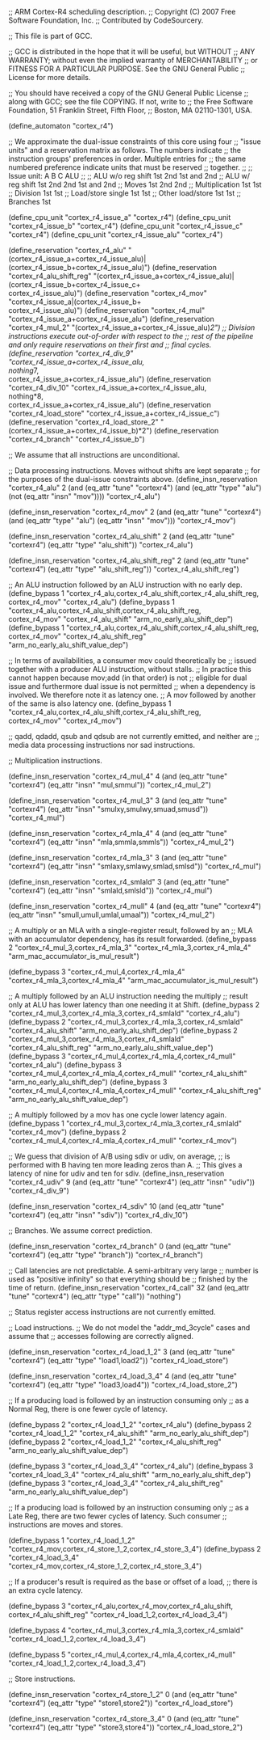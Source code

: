 ;; ARM Cortex-R4 scheduling description.
;; Copyright (C) 2007 Free Software Foundation, Inc.
;; Contributed by CodeSourcery.

;; This file is part of GCC.

;; GCC is distributed in the hope that it will be useful, but WITHOUT
;; ANY WARRANTY; without even the implied warranty of MERCHANTABILITY
;; or FITNESS FOR A PARTICULAR PURPOSE.  See the GNU General Public
;; License for more details.

;; You should have received a copy of the GNU General Public License
;; along with GCC; see the file COPYING.  If not, write to
;; the Free Software Foundation, 51 Franklin Street, Fifth Floor,
;; Boston, MA 02110-1301, USA.

(define_automaton "cortex_r4")

;; We approximate the dual-issue constraints of this core using four
;; "issue units" and a reservation matrix as follows.  The numbers indicate
;; the instruction groups' preferences in order.  Multiple entries for
;; the same numbered preference indicate units that must be reserved
;; together.
;;
;; Issue unit:		A	B	C	ALU
;;
;; ALU w/o reg shift	1st	2nd		1st and 2nd
;; ALU w/ reg shift	1st	2nd	2nd	1st and 2nd
;; Moves		1st	2nd		2nd
;; Multiplication	1st			1st
;; Division		1st			1st
;; Load/store single	1st		1st
;; Other load/store	1st	1st
;; Branches			1st

(define_cpu_unit "cortex_r4_issue_a" "cortex_r4")
(define_cpu_unit "cortex_r4_issue_b" "cortex_r4")
(define_cpu_unit "cortex_r4_issue_c" "cortex_r4")
(define_cpu_unit "cortex_r4_issue_alu" "cortex_r4")

(define_reservation "cortex_r4_alu"
                    "(cortex_r4_issue_a+cortex_r4_issue_alu)|\
                     (cortex_r4_issue_b+cortex_r4_issue_alu)")
(define_reservation "cortex_r4_alu_shift_reg"
                    "(cortex_r4_issue_a+cortex_r4_issue_alu)|\
                     (cortex_r4_issue_b+cortex_r4_issue_c+\
                      cortex_r4_issue_alu)")
(define_reservation "cortex_r4_mov"
                    "cortex_r4_issue_a|(cortex_r4_issue_b+\
                     cortex_r4_issue_alu)")
(define_reservation "cortex_r4_mul" "cortex_r4_issue_a+cortex_r4_issue_alu")
(define_reservation "cortex_r4_mul_2"
                    "(cortex_r4_issue_a+cortex_r4_issue_alu)*2")
;; Division instructions execute out-of-order with respect to the
;; rest of the pipeline and only require reservations on their first and
;; final cycles.
(define_reservation "cortex_r4_div_9"
                    "cortex_r4_issue_a+cortex_r4_issue_alu,\
                     nothing*7,\
                     cortex_r4_issue_a+cortex_r4_issue_alu")
(define_reservation "cortex_r4_div_10"
                    "cortex_r4_issue_a+cortex_r4_issue_alu,\
                     nothing*8,\
                     cortex_r4_issue_a+cortex_r4_issue_alu")
(define_reservation "cortex_r4_load_store"
                    "cortex_r4_issue_a+cortex_r4_issue_c")
(define_reservation "cortex_r4_load_store_2"
                    "(cortex_r4_issue_a+cortex_r4_issue_b)*2")
(define_reservation "cortex_r4_branch" "cortex_r4_issue_b")

;; We assume that all instructions are unconditional.

;; Data processing instructions.  Moves without shifts are kept separate
;; for the purposes of the dual-issue constraints above.
(define_insn_reservation "cortex_r4_alu" 2
  (and (eq_attr "tune" "cortexr4")
       (and (eq_attr "type" "alu")
            (not (eq_attr "insn" "mov"))))
  "cortex_r4_alu")

(define_insn_reservation "cortex_r4_mov" 2
  (and (eq_attr "tune" "cortexr4")
       (and (eq_attr "type" "alu")
            (eq_attr "insn" "mov")))
  "cortex_r4_mov")

(define_insn_reservation "cortex_r4_alu_shift" 2
  (and (eq_attr "tune" "cortexr4")
       (eq_attr "type" "alu_shift"))
  "cortex_r4_alu")

(define_insn_reservation "cortex_r4_alu_shift_reg" 2
  (and (eq_attr "tune" "cortexr4")
       (eq_attr "type" "alu_shift_reg"))
  "cortex_r4_alu_shift_reg")

;; An ALU instruction followed by an ALU instruction with no early dep.
(define_bypass 1 "cortex_r4_alu,cortex_r4_alu_shift,cortex_r4_alu_shift_reg,\
                  cortex_r4_mov"
               "cortex_r4_alu")
(define_bypass 1 "cortex_r4_alu,cortex_r4_alu_shift,cortex_r4_alu_shift_reg,\
                  cortex_r4_mov"
               "cortex_r4_alu_shift"
               "arm_no_early_alu_shift_dep")
(define_bypass 1 "cortex_r4_alu,cortex_r4_alu_shift,cortex_r4_alu_shift_reg,\
                  cortex_r4_mov"
               "cortex_r4_alu_shift_reg"
               "arm_no_early_alu_shift_value_dep")

;; In terms of availabilities, a consumer mov could theoretically be
;; issued together with a producer ALU instruction, without stalls.
;; In practice this cannot happen because mov;add (in that order) is not
;; eligible for dual issue and furthermore dual issue is not permitted
;; when a dependency is involved.  We therefore note it as latency one.
;; A mov followed by another of the same is also latency one.
(define_bypass 1 "cortex_r4_alu,cortex_r4_alu_shift,cortex_r4_alu_shift_reg,\
                  cortex_r4_mov"
               "cortex_r4_mov")

;; qadd, qdadd, qsub and qdsub are not currently emitted, and neither are
;; media data processing instructions nor sad instructions.

;; Multiplication instructions.

(define_insn_reservation "cortex_r4_mul_4" 4
  (and (eq_attr "tune" "cortexr4")
       (eq_attr "insn" "mul,smmul"))
  "cortex_r4_mul_2")

(define_insn_reservation "cortex_r4_mul_3" 3
  (and (eq_attr "tune" "cortexr4")
       (eq_attr "insn" "smulxy,smulwy,smuad,smusd"))
  "cortex_r4_mul")

(define_insn_reservation "cortex_r4_mla_4" 4
  (and (eq_attr "tune" "cortexr4")
       (eq_attr "insn" "mla,smmla,smmls"))
  "cortex_r4_mul_2")

(define_insn_reservation "cortex_r4_mla_3" 3
  (and (eq_attr "tune" "cortexr4")
       (eq_attr "insn" "smlaxy,smlawy,smlad,smlsd"))
  "cortex_r4_mul")

(define_insn_reservation "cortex_r4_smlald" 3
  (and (eq_attr "tune" "cortexr4")
       (eq_attr "insn" "smlald,smlsld"))
  "cortex_r4_mul")

(define_insn_reservation "cortex_r4_mull" 4
  (and (eq_attr "tune" "cortexr4")
       (eq_attr "insn" "smull,umull,umlal,umaal"))
  "cortex_r4_mul_2")

;; A multiply or an MLA with a single-register result, followed by an
;; MLA with an accumulator dependency, has its result forwarded.
(define_bypass 2 "cortex_r4_mul_3,cortex_r4_mla_3"
               "cortex_r4_mla_3,cortex_r4_mla_4"
               "arm_mac_accumulator_is_mul_result")

(define_bypass 3 "cortex_r4_mul_4,cortex_r4_mla_4"
               "cortex_r4_mla_3,cortex_r4_mla_4"
               "arm_mac_accumulator_is_mul_result")

;; A multiply followed by an ALU instruction needing the multiply
;; result only at ALU has lower latency than one needing it at Shift.
(define_bypass 2 "cortex_r4_mul_3,cortex_r4_mla_3,cortex_r4_smlald"
               "cortex_r4_alu")
(define_bypass 2 "cortex_r4_mul_3,cortex_r4_mla_3,cortex_r4_smlald"
               "cortex_r4_alu_shift"
               "arm_no_early_alu_shift_dep")
(define_bypass 2 "cortex_r4_mul_3,cortex_r4_mla_3,cortex_r4_smlald"
               "cortex_r4_alu_shift_reg"
               "arm_no_early_alu_shift_value_dep")
(define_bypass 3 "cortex_r4_mul_4,cortex_r4_mla_4,cortex_r4_mull"
               "cortex_r4_alu")
(define_bypass 3 "cortex_r4_mul_4,cortex_r4_mla_4,cortex_r4_mull"
               "cortex_r4_alu_shift"
               "arm_no_early_alu_shift_dep")
(define_bypass 3 "cortex_r4_mul_4,cortex_r4_mla_4,cortex_r4_mull"
               "cortex_r4_alu_shift_reg"
               "arm_no_early_alu_shift_value_dep")

;; A multiply followed by a mov has one cycle lower latency again.
(define_bypass 1 "cortex_r4_mul_3,cortex_r4_mla_3,cortex_r4_smlald"
               "cortex_r4_mov")
(define_bypass 2 "cortex_r4_mul_4,cortex_r4_mla_4,cortex_r4_mull"
               "cortex_r4_mov")

;; We guess that division of A/B using sdiv or udiv, on average, 
;; is performed with B having ten more leading zeros than A.
;; This gives a latency of nine for udiv and ten for sdiv.
(define_insn_reservation "cortex_r4_udiv" 9
  (and (eq_attr "tune" "cortexr4")
       (eq_attr "insn" "udiv"))
  "cortex_r4_div_9")

(define_insn_reservation "cortex_r4_sdiv" 10
  (and (eq_attr "tune" "cortexr4")
       (eq_attr "insn" "sdiv"))
  "cortex_r4_div_10")

;; Branches.  We assume correct prediction.

(define_insn_reservation "cortex_r4_branch" 0
  (and (eq_attr "tune" "cortexr4")
       (eq_attr "type" "branch"))
  "cortex_r4_branch")

;; Call latencies are not predictable.  A semi-arbitrary very large
;; number is used as "positive infinity" so that everything should be
;; finished by the time of return.
(define_insn_reservation "cortex_r4_call" 32
  (and (eq_attr "tune" "cortexr4")
       (eq_attr "type" "call"))
  "nothing")

;; Status register access instructions are not currently emitted.

;; Load instructions.
;; We do not model the "addr_md_3cycle" cases and assume that
;; accesses following are correctly aligned.

(define_insn_reservation "cortex_r4_load_1_2" 3
  (and (eq_attr "tune" "cortexr4")
       (eq_attr "type" "load1,load2"))
  "cortex_r4_load_store")

(define_insn_reservation "cortex_r4_load_3_4" 4
  (and (eq_attr "tune" "cortexr4")
       (eq_attr "type" "load3,load4"))
  "cortex_r4_load_store_2")

;; If a producing load is followed by an instruction consuming only
;; as a Normal Reg, there is one fewer cycle of latency.

(define_bypass 2 "cortex_r4_load_1_2"
               "cortex_r4_alu")
(define_bypass 2 "cortex_r4_load_1_2"
               "cortex_r4_alu_shift"
               "arm_no_early_alu_shift_dep")
(define_bypass 2 "cortex_r4_load_1_2"
               "cortex_r4_alu_shift_reg"
               "arm_no_early_alu_shift_value_dep")

(define_bypass 3 "cortex_r4_load_3_4"
               "cortex_r4_alu")
(define_bypass 3 "cortex_r4_load_3_4"
               "cortex_r4_alu_shift"
               "arm_no_early_alu_shift_dep")
(define_bypass 3 "cortex_r4_load_3_4"
               "cortex_r4_alu_shift_reg"
               "arm_no_early_alu_shift_value_dep")

;; If a producing load is followed by an instruction consuming only
;; as a Late Reg, there are two fewer cycles of latency.  Such consumer
;; instructions are moves and stores.

(define_bypass 1 "cortex_r4_load_1_2"
               "cortex_r4_mov,cortex_r4_store_1_2,cortex_r4_store_3_4")
(define_bypass 2 "cortex_r4_load_3_4"
               "cortex_r4_mov,cortex_r4_store_1_2,cortex_r4_store_3_4")

;; If a producer's result is required as the base or offset of a load,
;; there is an extra cycle latency.

(define_bypass 3 "cortex_r4_alu,cortex_r4_mov,cortex_r4_alu_shift,\
                  cortex_r4_alu_shift_reg"
               "cortex_r4_load_1_2,cortex_r4_load_3_4")

(define_bypass 4 "cortex_r4_mul_3,cortex_r4_mla_3,cortex_r4_smlald"
               "cortex_r4_load_1_2,cortex_r4_load_3_4")

(define_bypass 5 "cortex_r4_mul_4,cortex_r4_mla_4,cortex_r4_mull"
               "cortex_r4_load_1_2,cortex_r4_load_3_4")

;; Store instructions.

(define_insn_reservation "cortex_r4_store_1_2" 0
  (and (eq_attr "tune" "cortexr4")
       (eq_attr "type" "store1,store2"))
  "cortex_r4_load_store")

(define_insn_reservation "cortex_r4_store_3_4" 0
  (and (eq_attr "tune" "cortexr4")
       (eq_attr "type" "store3,store4"))
  "cortex_r4_load_store_2")

